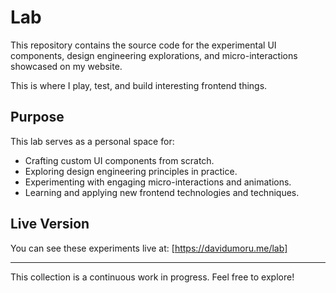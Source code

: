 # Lab

This repository contains the source code for the experimental UI components, design engineering explorations, and micro-interactions showcased on my website.

This is where I play, test, and build interesting frontend things.

## Purpose

This lab serves as a personal space for:
* Crafting custom UI components from scratch.
* Exploring design engineering principles in practice.
* Experimenting with engaging micro-interactions and animations.
* Learning and applying new frontend technologies and techniques.

## Live Version

You can see these experiments live at: [https://davidumoru.me/lab]

---

This collection is a continuous work in progress. Feel free to explore!
